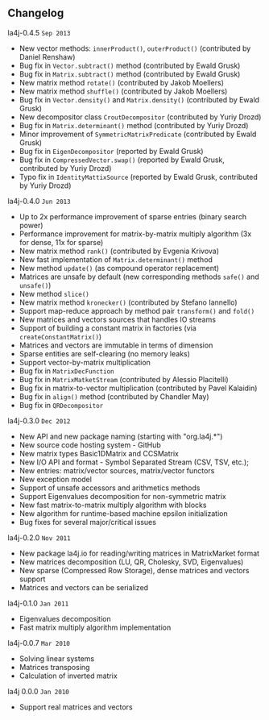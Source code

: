 Changelog
---------
la4j-0.4.5 `Sep 2013`
 * New vector methods: `innerProduct()`, `outerProduct()` (contributed by Daniel Renshaw)
 * Bug fix in `Vector.subtract()` method (contributed by Ewald Grusk)
 * Bug fix in `Matrix.subtract()` method (contributed by Ewald Grusk)
 * New matrix method `rotate()` (contributed by Jakob Moellers)
 * New matrix method `shuffle()` (contributed by Jakob Moellers)
 * Bug fix in `Vector.density()` and `Matrix.density()` (contributed by Ewald Grusk)
 * New decompositor class `CroutDecompositor` (contributed by Yuriy Drozd)
 * Bug fix in `Matrix.determinant()` method (contributed by Yuriy Drozd)
 * Minor improvement of `SymmetricMatrixPredicate` (contributed by Ewald Grusk)
 * Bug fix in `EigenDecompositor` (reported by Ewald Grusk)
 * Bug fix in `CompressedVector.swap()` (reported by Ewald Grusk, contributed by Yuriy Drozd)
 * Typo fix in `IdentityMattixSource` (reported by Ewald Grusk, contributed by Yuriy Drozd)

la4j-0.4.0 `Jun 2013`
 * Up to 2x performance improvement of sparse entries (binary search power)
 * Performance improvement for matrix-by-matrix multiply algorithm (3x for dense, 11x for sparse)
 * New matrix method `rank()` (contributed by Evgenia Krivova)
 * New fast implementation of `Matrix.determinant()` method
 * New method `update()` (as compound operator replacement)
 * Matrices are unsafe by default (new corresponding methods `safe()` and `unsafe()`)
 * New method `slice()`
 * New matrix method `kronecker()` (contributed by Stefano Iannello)
 * Support map-reduce approach by method pair `transform()` and `fold()`
 * New matrices and vectors sources that handles IO streams
 * Support of building a constant matrix in factories (via `createConstantMatrix()`)
 * Matrices and vectors are immutable in terms of dimension
 * Sparse entities are self-clearing (no memory leaks)
 * Support vector-by-matrix multiplication
 * Bug fix in `MatrixDecFunction`
 * Bug fix in `MatrixMatketStream` (contributed by Alessio Placitelli)
 * Bug fix in matrix-to-vector multiplication (contributed by Pavel Kalaidin)
 * Bug fix in `align()` method (contributed by Chandler May)
 * Bug fix in `QRDecompositor`
 
la4j-0.3.0 `Dec 2012`
 * New API and new package naming (starting with "org.la4j.*")
 * New source code hosting system - GitHub
 * New matrix types Basic1DMatrix and CCSMatrix
 * New I/O API and format - Symbol Separated Stream (CSV, TSV, etc.);
 * New entries: matrix/vector sources, matrix/vector functors
 * New exception model
 * Support of unsafe accessors and arithmetics methods
 * Support Eigenvalues decomposition for non-symmetric matrix
 * New fast matrix-to-matrix multiply algorithm with blocks
 * New algorithm for runtime-based machine epsilon initialization
 * Bug fixes for several major/critical issues
 
la4j-0.2.0 `Nov 2011`
 * New package la4j.io for reading/writing matrices in MatrixMarket format
 * New matrices decomposition (LU, QR, Cholesky, SVD, Eigenvalues)
 * New sparse (Compressed Row Storage), dense matrices and vectors support
 * Matrices and vectors can be serialized
 
la4j-0.1.0 `Jan 2011`
 * Eigenvalues decomposition
 * Fast matrix multiply algorithm implementation
 
la4j-0.0.7 `Mar 2010`
 * Solving linear systems
 * Matrices transposing
 * Calculation of inverted matrix
 
la4j 0.0.0 `Jan 2010`
 * Support real matrices and vectors
